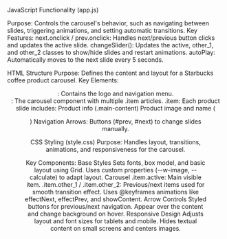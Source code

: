 JavaScript Functionality (app.js)

Purpose:
Controls the carousel's behavior, such as navigating between slides, triggering animations, and setting automatic transitions.
Key Features:
next.onclick / prev.onclick: Handles next/previous button clicks and updates the active slide.
changeSlider(): Updates the active, other_1, and other_2 classes to show/hide slides and restart animations.
autoPlay: Automatically moves to the next slide every 5 seconds.

HTML Structure
Purpose:
Defines the content and layout for a Starbucks coffee product carousel.
Key Elements:
<header>: Contains the logo and navigation menu.
<section class="carousel">: The carousel component with multiple .item articles.
.item: Each product slide includes:
Product info (.main-content)
Product image and name (<figure class="image">)
Navigation Arrows: Buttons (#prev, #next) to change slides manually.


CSS Styling (style.css)
Purpose:
Handles layout, transitions, animations, and responsiveness for the carousel.

Key Components:
Base Styles
Sets fonts, box model, and basic layout using Grid.
Uses custom properties (--w-image, --calculate) to adapt layout.
Carousel
.item.active: Main visible item.
.item.other_1 / .item.other_2: Previous/next items used for smooth transition effect.
Uses @keyframes animations like effectNext, effectPrev, and showContent.
Arrow Controls
Styled buttons for previous/next navigation.
Appear over the content and change background on hover.
Responsive Design
Adjusts layout and font sizes for tablets and mobile.
Hides textual content on small screens and centers images.

